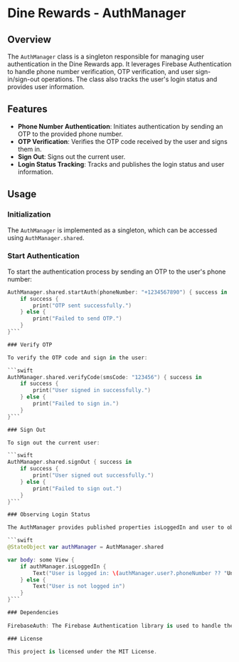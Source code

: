 # Dine Rewards - AuthManager

## Overview

The `AuthManager` class is a singleton responsible for managing user authentication in the Dine Rewards app. It leverages Firebase Authentication to handle phone number verification, OTP verification, and user sign-in/sign-out operations. The class also tracks the user's login status and provides user information.

## Features

- **Phone Number Authentication**: Initiates authentication by sending an OTP to the provided phone number.
- **OTP Verification**: Verifies the OTP code received by the user and signs them in.
- **Sign Out**: Signs out the current user.
- **Login Status Tracking**: Tracks and publishes the login status and user information.

## Usage

### Initialization

The `AuthManager` is implemented as a singleton, which can be accessed using `AuthManager.shared`.

### Start Authentication

To start the authentication process by sending an OTP to the user's phone number:

```swift
AuthManager.shared.startAuth(phoneNumber: "+1234567890") { success in
    if success {
        print("OTP sent successfully.")
    } else {
        print("Failed to send OTP.")
    }
}```

### Verify OTP

To verify the OTP code and sign in the user:

```swift
AuthManager.shared.verifyCode(smsCode: "123456") { success in
    if success {
        print("User signed in successfully.")
    } else {
        print("Failed to sign in.")
    }
}```

### Sign Out

To sign out the current user:

```swift
AuthManager.shared.signOut { success in
    if success {
        print("User signed out successfully.")
    } else {
        print("Failed to sign out.")
    }
}```

### Observing Login Status

The AuthManager provides published properties isLoggedIn and user to observe the login status and user information.

```swift
@StateObject var authManager = AuthManager.shared

var body: some View {
    if authManager.isLoggedIn {
        Text("User is logged in: \(authManager.user?.phoneNumber ?? "Unknown")")
    } else {
        Text("User is not logged in")
    }
}```

### Dependencies
    
FirebaseAuth: The Firebase Authentication library is used to handle the authentication processes.

### License

This project is licensed under the MIT License.
